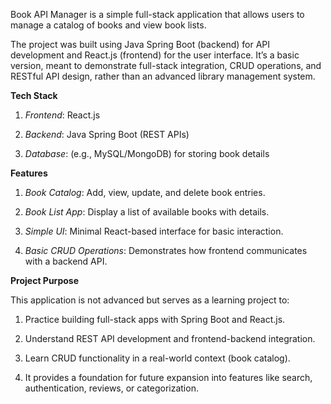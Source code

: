 Book API Manager is a simple full-stack application that allows users to manage a catalog of books and view book lists.

The project was built using Java Spring Boot (backend) for API development and React.js (frontend) for the user interface. It’s a basic version, meant to demonstrate full-stack integration, CRUD operations, and RESTful API design, rather than an advanced library management system.

**Tech Stack**

1. _Frontend_: React.js

2. _Backend_: Java Spring Boot (REST APIs)

3. _Database_: (e.g., MySQL/MongoDB) for storing book details

**Features**

1. _Book Catalog_: Add, view, update, and delete book entries.

2. _Book List App_: Display a list of available books with details.

3. _Simple UI_: Minimal React-based interface for basic interaction.

4. _Basic CRUD Operations_: Demonstrates how frontend communicates with a backend API.

**Project Purpose**

This application is not advanced but serves as a learning project to:

1. Practice building full-stack apps with Spring Boot and React.js.

2. Understand REST API development and frontend-backend integration.

3. Learn CRUD functionality in a real-world context (book catalog).

4. It provides a foundation for future expansion into features like search, authentication, reviews, or categorization.
